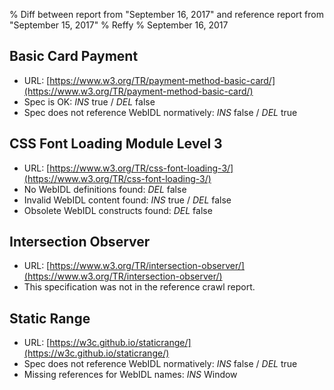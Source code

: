% Diff between report from "September 16, 2017" and reference report from "September 15, 2017"
% Reffy
% September 16, 2017

## Basic Card Payment

- URL: [https://www.w3.org/TR/payment-method-basic-card/](https://www.w3.org/TR/payment-method-basic-card/)
- Spec is OK: *INS* true / *DEL* false
- Spec does not reference WebIDL normatively: *INS* false / *DEL* true


## CSS Font Loading Module Level 3

- URL: [https://www.w3.org/TR/css-font-loading-3/](https://www.w3.org/TR/css-font-loading-3/)
- No WebIDL definitions found: *DEL* false
- Invalid WebIDL content found: *INS* true / *DEL* false
- Obsolete WebIDL constructs found: *DEL* false


## Intersection Observer

- URL: [https://www.w3.org/TR/intersection-observer/](https://www.w3.org/TR/intersection-observer/)
- This specification was not in the reference crawl report.


## Static Range

- URL: [https://w3c.github.io/staticrange/](https://w3c.github.io/staticrange/)
- Spec does not reference WebIDL normatively: *INS* false / *DEL* true
- Missing references for WebIDL names: *INS* Window


